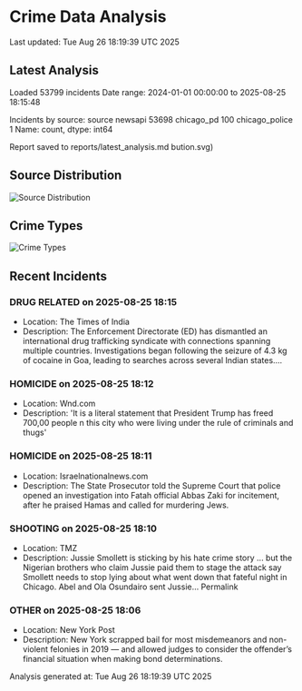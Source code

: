 # Crime Data Analysis
Last updated: Tue Aug 26 18:19:39 UTC 2025

## Latest Analysis

Loaded 53799 incidents
Date range: 2024-01-01 00:00:00 to 2025-08-25 18:15:48

Incidents by source:
source
newsapi           53698
chicago_pd          100
chicago_police        1
Name: count, dtype: int64

Report saved to reports/latest_analysis.md
bution.svg)

## Source Distribution
![Source Distribution](images/source_distribution.svg)

## Crime Types
![Crime Types](images/crime_types.svg)

## Recent Incidents

### DRUG RELATED on 2025-08-25 18:15
- Location: The Times of India
- Description: The Enforcement Directorate (ED) has dismantled an international drug trafficking syndicate with connections spanning multiple countries. Investigations began following the seizure of 4.3 kg of cocaine in Goa, leading to searches across several Indian states.…


### HOMICIDE on 2025-08-25 18:12
- Location: Wnd.com
- Description: 'It is a literal statement that President Trump has freed 700,00 people n this city who were living under the rule of criminals and thugs'


### HOMICIDE on 2025-08-25 18:11
- Location: Israelnationalnews.com
- Description: The State Prosecutor told the Supreme Court that police opened an investigation into Fatah official Abbas Zaki for incitement, after he praised Hamas and called for murdering Jews.


### SHOOTING on 2025-08-25 18:10
- Location: TMZ
- Description: Jussie Smollett is sticking by his hate crime story ... but the Nigerian brothers who claim Jussie paid them to stage the attack say Smollett needs to stop lying about what went down that fateful night in Chicago. Abel and Ola Osundairo sent Jussie…
 Permalink


### OTHER on 2025-08-25 18:06
- Location: New York Post
- Description: New York scrapped bail for most misdemeanors and non-violent felonies in 2019 — and allowed judges to consider the offender’s financial situation when making bond determinations.

Analysis generated at: Tue Aug 26 18:19:39 UTC 2025

